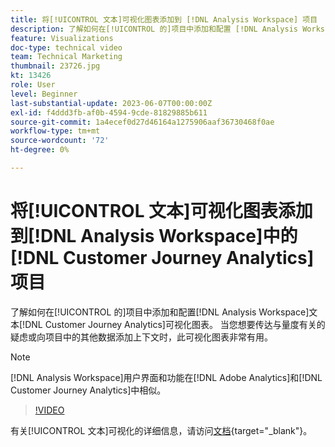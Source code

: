 ```yaml
---
title: 将[!UICONTROL 文本]可视化图表添加到 [!DNL Analysis Workspace] 项目
description: 了解如何在[!UICONTROL 的]项目中添加和配置 [!DNL Analysis Workspace] 文本 [!DNL Customer Journey Analytics]可视化图表。
feature: Visualizations
doc-type: technical video
team: Technical Marketing
thumbnail: 23726.jpg
kt: 13426
role: User
level: Beginner
last-substantial-update: 2023-06-07T00:00:00Z
exl-id: f4ddd3fb-af0b-4594-9cde-81829885b611
source-git-commit: 1a4ecef0d27d46164a1275906aaf36730468f0ae
workflow-type: tm+mt
source-wordcount: '72'
ht-degree: 0%

---
```


# 将[!UICONTROL 文本]可视化图表添加到[!DNL Analysis Workspace]中的[!DNL Customer Journey Analytics]项目

了解如何在[!UICONTROL 的]项目中添加和配置[!DNL Analysis Workspace]文本[!DNL Customer Journey Analytics]可视化图表。 当您想要传达与量度有关的疑虑或向项目中的其他数据添加上下文时，此可视化图表非常有用。

>[!NOTE]
>
>[!DNL Analysis Workspace]用户界面和功能在[!DNL Adobe Analytics]和[!DNL Customer Journey Analytics]中相似。

>[!VIDEO](https://video.tv.adobe.com/v/328062/?captions=chi_hans&quality=12&learn=on)

有关[!UICONTROL 文本]可视化的详细信息，请访问[文档](https://experienceleague.adobe.com/docs/analytics-platform/using/cja-workspace/visualizations/text.html?lang=zh-Hans){target="_blank"}。
